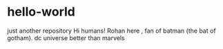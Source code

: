 # hello-world
just another repository
Hi humans!
Rohan here , fan of batman (the bat of gotham).
dc universe better than marvels
